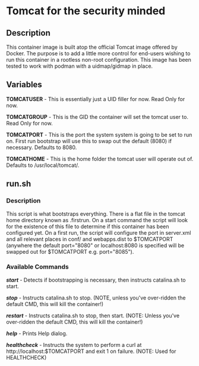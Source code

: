 # Tomcat for the security minded

## Description

This container image is built atop the official Tomcat image offered by Docker. The purpose is to add a little more control for end-users wishing to run this container in a rootless non-root configuration. This image has been tested to work with podman with a uidmap/gidmap in place. 

## Variables

**TOMCATUSER** - This is essentially just a UID filler for now. Read Only for now.


**TOMCATGROUP** - This is the GID the container will set the tomcat user to. Read Only for now. 


**TOMCATPORT** - This is the port the system system is going to be set to run on. First run bootstrap will use this to swap out the default (8080) if necessary. Defaults to 8080.


**TOMCATHOME** - This is the home folder the tomcat user will operate out of. Defaults to /usr/local/tomcat/.


## run.sh

### Description

This script is what bootstraps everything. There is a flat file in the tomcat home directory known as .firstrun. On a start command the script will look for the existence of this file to determine if this container has been configured yet. On a first run, the script will configure the port in server.xml and all relevant places in conf/ and webapps.dist to $TOMCATPORT (anywhere the default port="8080" or localhost:8080 is specified will be swapped out for $TOMCATPORT e.g. port="8085").

### Available Commands

***start*** - Detects if bootstrapping is necessary, then instructs catalina.sh to start.

***stop*** - Instructs catalina.sh to stop. (NOTE, unless you've over-ridden the default CMD, this will kill the container!)

***restart*** - Instructs catalina.sh to stop, then start. (NOTE: Unless you've over-ridden the default CMD, this will kill the container!)

***help*** - Prints Help dialog.

***healthcheck*** - Instructs the system to perform a curl at http://localhost:$TOMCATPORT and exit 1 on failure. (NOTE: Used for HEALTHCHECK)

